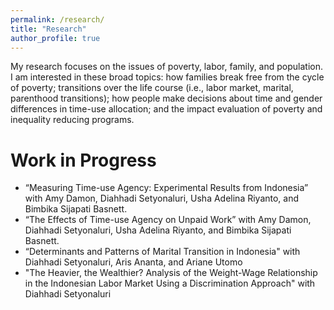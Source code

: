 ```yaml
---
permalink: /research/
title: "Research"
author_profile: true
---
```


My research focuses on the issues of poverty, labor, family, and population. I am interested in these broad topics: how families break free from the cycle of poverty; transitions over the life course (i.e., labor market, marital, parenthood transitions); how people make decisions about time and gender differences in time-use allocation; and the impact evaluation of poverty and inequality reducing programs.

Work in Progress
======
* “Measuring Time-use Agency: Experimental Results from Indonesia” with Amy Damon, Diahhadi Setyonaluri, Usha Adelina Riyanto, and Bimbika Sijapati Basnett.
* “The Effects of Time-use Agency on Unpaid Work” with Amy Damon, Diahhadi Setyonaluri, Usha Adelina Riyanto, and Bimbika Sijapati Basnett.
* “Determinants and Patterns of Marital Transition in Indonesia" with Diahhadi Setyonaluri, Aris Ananta, and Ariane Utomo
* "The Heavier, the Wealthier? Analysis of the Weight-Wage Relationship in the Indonesian Labor Market Using a Discrimination Approach" with Diahhadi Setyonaluri